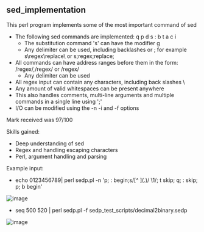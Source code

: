 ## sed_implementation

This perl program implements some of the most important command of sed
- The following sed commands are implemented: q p d s : b t a c i
  - The substitution command 's' can have the modifier g
  - Any delimiter can be used, including backlashes or ; for example s\regex\replace\ or s;regex;replace;
- All commands can have address ranges before them in the form: /regex/,/regex/ or /regex/
  - Any delimiter can be used
- All regex input can contain any characters, including back slashes \
- Any amount of valid whitespaces can be present anywhere
- This also handles comments, multi-line arguments and multiple commands in a single line using ';'
- I/O can be modified using the -n -i and -f options

Mark received was 97/100

Skills gained:
- Deep understanding of sed
- Regex and handling escaping characters
- Perl, argument handling and parsing


Example input:
- echo 0123456789| perl sedp.pl -n 'p; : begin;s/\[^ ]\(.)/  \1/; t skip; q; : skip; p; b begin'

![image](https://user-images.githubusercontent.com/71308285/118611350-15c9f580-b800-11eb-9df2-fc1eb691899a.png)


- seq 500 520 | perl sedp.pl -f sedp_test_scripts/decimal2binary.sedp


![image](https://user-images.githubusercontent.com/71308285/118611385-1febf400-b800-11eb-90c0-e54f1f604af1.png)
